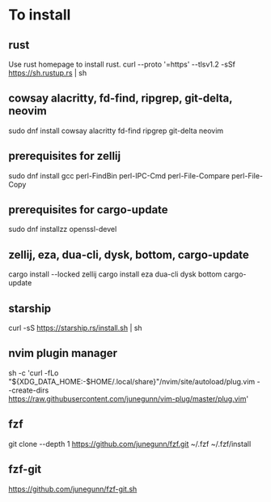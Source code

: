# To install

## rust

Use rust homepage to install rust.
curl --proto '=https' --tlsv1.2 -sSf https://sh.rustup.rs | sh

## cowsay alacritty, fd-find, ripgrep, git-delta, neovim 

sudo dnf install cowsay alacritty fd-find ripgrep git-delta neovim

## prerequisites for zellij 

sudo dnf install gcc perl-FindBin perl-IPC-Cmd perl-File-Compare perl-File-Copy


## prerequisites for cargo-update

sudo dnf installzz openssl-devel

## zellij, eza, dua-cli, dysk, bottom, cargo-update
cargo install --locked zellij
cargo install eza dua-cli dysk bottom cargo-update

## starship

curl -sS https://starship.rs/install.sh | sh

## nvim plugin manager

sh -c 'curl -fLo "${XDG_DATA_HOME:-$HOME/.local/share}"/nvim/site/autoload/plug.vim --create-dirs \
       https://raw.githubusercontent.com/junegunn/vim-plug/master/plug.vim'

## fzf

git clone --depth 1 https://github.com/junegunn/fzf.git ~/.fzf
~/.fzf/install

## fzf-git

https://github.com/junegunn/fzf-git.sh

